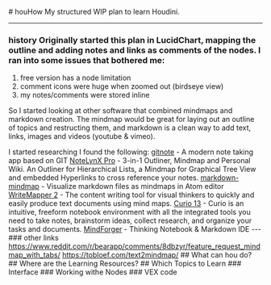 <attachment contenteditable="false" data-atts="%5B%5D" data-aid=".atts-99adceaf-692b-487c-9b41-38da64e1da37"></attachment><p># houHow
My structured WIP plan to learn Houdini.

---

### history Originally started this plan in LucidChart, mapping the outline and adding notes and links as comments of the nodes. I ran into some issues that bothered me:
1. free version has a node limitation 
2. comment icons were huge when zoomed out (birdseye view)
3. my notes/comments were stored inline

So I started looking at other software that combined mindmaps and markdown creation. The mindmap would be great for laying out an outline of topics and restructing them, and markdown is a clean way to add text, links, images and videos (youtube &amp; vimeo). 

I started researching I found the following:
[gitnote](https://github.com/zhaopengme/gitnote) - A modern note taking app based on GIT
[NoteLynX Pro](https://play.google.com/store/apps/details?id=com.astrodean.notelynxpro&amp;hl=en_GB) - 3-in-1 Outliner, Mindmap and Personal Wiki. An Outliner for Hierarchical Lists, a Mindmap for Graphical Tree View and embedded Hyperlinks to cross reference your notes.
[markdown-mindmap](https://atom.io/packages/markdown-mindmap) - Visualize markdown files as mindmaps in Atom editor
[WriteMapper 2](https://writemapper.com/) - The content writing tool for visual thinkers to quickly and easily produce text documents using mind maps. [Curio 13](https://www.zengobi.com/curio/) - Curio is an intuitive, freeform notebook environment with all the integrated tools you need to take notes, brainstorm ideas, collect research, and organize your tasks and documents. [MindForger](https://www.mindforger.com/) - Thinking Notebook &amp; Markdown IDE --- ### other links https://www.reddit.com/r/bearapp/comments/8dbzyr/feature_request_mindmap_with_tabs/ https://tobloef.com/text2mindmap/ ## What can hou do? ## Where are the Learning Resources? ## Which Topics to Learn ### Interface ### Working withe Nodes ### VEX code</p><p><br></p>